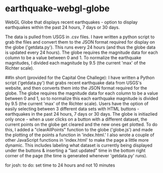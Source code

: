 # earthquake-webgl-globe
WebGL Globe that displays recent earthquakes - option to display earthquakes within the past 24 hours, 7 days or 30 days.

The data is pulled from USGS in .csv files. I have written a python script to grab the files and convert them to the JSON format required for display on the globe ('getdata.py'). This runs every 24 hours (and thus the globe data is updated every 24 hours). The globe requires the magnitude data for each column to be a value between 0 and 1. To normalize the earthquake magnitudes, I divided each magnitude by 9.5 (the current 'max' of the Richter scale).













##In short (provided for the Capital One Challege):
  I have written a Python script ('getdata.py') that  grabs recent earthquake data from USGS's website, and then converts them into the JSON format required for the globe. The globe requires the magnitude data for each column to be a value between 0 and 1, so to normalize this each earthquake magnitude is divided by 9.5 (the current 'max' of the Richter scale). Users have the option of easily selecting between 3 different data sets with HTML buttons - earthquakes in the past 24 hours, 7 days or 30 days. The globe is initiazlied only once - when a user clicks on a button with a different dataset, the current points on the globe get cleared and the new ones get plotted. To do this, I added a "clearAllPoints" function to the globe ('globe.js') and made the plotting of the points a function in 'index.html.'  I also wrote a couple of other JavaScript functions in 'index.html' to make the page a little more dynamic. This includes labeling what dataset is currently being displayed under the buttons & inserting a "last updated" time in the bottom right corner of the page (the time is generated whenever 'getdata.py' runs). 
  
  for josh:
    to do: set time to 24 hours and not 10 minutes 
